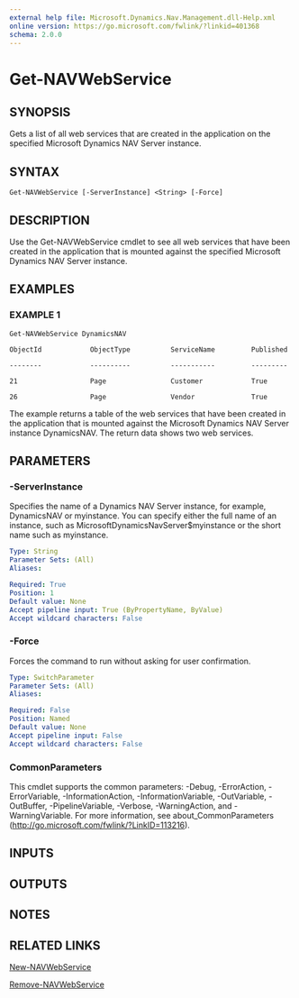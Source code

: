 ```yaml
---
external help file: Microsoft.Dynamics.Nav.Management.dll-Help.xml
online version: https://go.microsoft.com/fwlink/?linkid=401368
schema: 2.0.0
---
```


# Get-NAVWebService

## SYNOPSIS
Gets a list of all web services that are created in the application on the specified Microsoft Dynamics NAV Server instance.

## SYNTAX

```
Get-NAVWebService [-ServerInstance] <String> [-Force]
```

## DESCRIPTION
Use the Get-NAVWebService cmdlet to see all web services that have been created in the application that is mounted against the specified Microsoft Dynamics NAV Server instance.

## EXAMPLES

### EXAMPLE 1
```
Get-NAVWebService DynamicsNAV

ObjectId            ObjectType          ServiceName         Published

--------            ----------          -----------         ---------

21                  Page                Customer            True

26                  Page                Vendor              True
```

The example returns a table of the web services that have been created in the application that is mounted against the Microsoft Dynamics NAV Server instance DynamicsNAV.
The return data shows two web services.

## PARAMETERS

### -ServerInstance
Specifies the name of a Dynamics NAV Server instance, for example, DynamicsNAV or myinstance. You can specify either the full name of an instance, such as MicrosoftDynamicsNavServer$myinstance or the short name such as myinstance.

```yaml
Type: String
Parameter Sets: (All)
Aliases:

Required: True
Position: 1
Default value: None
Accept pipeline input: True (ByPropertyName, ByValue)
Accept wildcard characters: False
```

### -Force
Forces the command to run without asking for user confirmation.

```yaml
Type: SwitchParameter
Parameter Sets: (All)
Aliases:

Required: False
Position: Named
Default value: None
Accept pipeline input: False
Accept wildcard characters: False
```

### CommonParameters
This cmdlet supports the common parameters: -Debug, -ErrorAction, -ErrorVariable, -InformationAction, -InformationVariable, -OutVariable, -OutBuffer, -PipelineVariable, -Verbose, -WarningAction, and -WarningVariable. For more information, see about_CommonParameters (http://go.microsoft.com/fwlink/?LinkID=113216).

## INPUTS

## OUTPUTS

## NOTES
## RELATED LINKS

[New-NAVWebService](New-NAVWebService.md)

[Remove-NAVWebService](Remove-NAVWebService.md)
